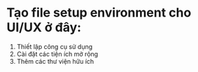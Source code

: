 # Tạo file setup environment cho UI/UX ở đây:
1. Thiết lập công cụ sử dụng
2. Cài đặt các tiện ích mở rộng
3. Thêm các thư viện hữu ích
